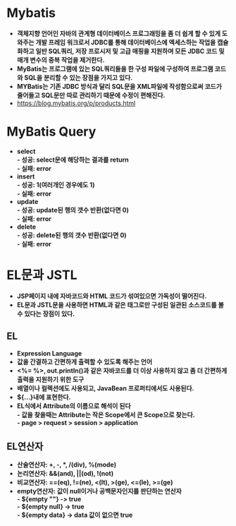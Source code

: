 # Mybatis

- **객체지향 언어인 자바의 관계형 데이터베이스 프로그래밍을 좀 더 쉽게 할 수 있게 도와주는 개발 프레임 워크로서 JDBC를 통해 데이터베이스에 엑세스하는 작업을 캡슐화하고 일반 SQL쿼리, 저장 프로시저 및 고급 매핑을 지원하며 모든 JDBC 코드 및 매개 변수의 중복 작업을 제거한다.**
- **MyBatis는 프로그램에 있는 SQL쿼리들을 한 구성 파일에 구성하여 프로그램 코드와 SQL을 분리할 수 있는 장점을 가지고 있다.**
- **MYBatis는 기존 JDBC 방식과 달리 SQL문을 XML파일에 작성함으로써 코드가 줄어들고 SQL문만 따로 관리하기 때문에 수정이 편해진다.**
- <https://blog.mybatis.org/p/products.html>

# MyBatis Query

- **select <br> - 성공: select문에 해당하는 결과를 return <br> - 실패: error**
- **insert <br> - 성공: 1(여러개인 경우에도 1)<br> - 실패: error**
- **update <br> - 성공: update된 행의 갯수 반환(없다면 0)<br> - 실패: error**
- **delete<br> - 성공: delete된 행의 갯수 반환(없다면 0)<br> - 실패: error**

# EL문과 JSTL

- **JSP페이지 내에 자바코드와 HTML 코드가 섞여있으면 가독성이 떨어진다.**
- **EL문과 JSTL문을 사용하면 HTML과 같은 태그로만 구성된 일관된 소스코드를 볼 수 있다는 장점이 있다.**

## EL

- **Expression Language**
- **값을 간결하고 간편하게 출력할 수 있도록 해주는 언어**
- **<%= %>, out.println()과 같은 자바코드를 더 이상 사용하지 않고 좀 더 간편하게 출력을 지원하기 위한 도구**
- **배열이나 컬렉션에도 사용되고, JavaBean 프로퍼티에서도 사용된다.**
- **${...}내에 표현한다.**
- **EL식에서 Attribute의 이름으로 해석이 된다<br> - 값을 찾을때는 Attribute는 작은 Scope에서 큰 Scope으로 찾는다.<br> - page > request > session > application**

## EL연산자

- **산술연산자: +, -, \*, /(div), %(mode)**
- **논리연산자: &&(and), ||(od), !(not)**
- **비교연산자: ==(eq), !=(ne), <(lt), >(ge), <=(le), >=(ge)**
- **empty연산자: 값이 null이거나 공백문자인지를 판단하는 연산자<br> - ${empty ""} -> true<br> - ${empty null} -> true<br> - ${empty data} -> data 값이 없으면 true**
